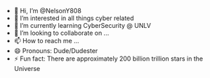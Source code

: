 - 👋 Hi, I’m @NelsonY808
- 👀 I’m interested in all things cyber related
- 🌱 I’m currently learning CyberSecurity @ UNLV
- 💞️ I’m looking to collaborate on ...
- 📫 How to reach me ...
- 😄 Pronouns: Dude/Dudester
- ⚡ Fun fact: There are approximately 200 billion trillion stars in the Universe 

<!---
NelsonY808/NelsonY808 is a ✨ special ✨ repository because its `README.md` (this file) appears on your GitHub profile.
You can click the Preview link to take a look at your changes.
--->
